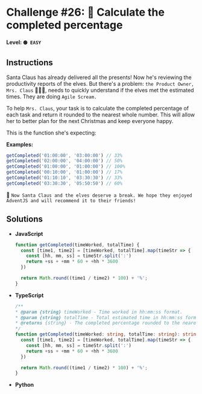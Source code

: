 # Challenge #26: 🎯 Calculate the completed percentage

#### Level: `🟢 EASY`

## Instructions

Santa Claus has already delivered all the presents! Now he's reviewing the productivity reports of the elves. But there's a problem: `the Product Owner, Mrs. Claus` 🧑‍🎄✨, needs to quickly understand if the elves met the estimated times. They are doing `Agile Scream.`

To help `Mrs. Claus`, your task is to calculate the completed percentage of each task and return it rounded to the nearest whole number. This will allow her to better plan for the next Christmas and keep everyone happy.

This is the function she's expecting:

**Examples:**

```js
getCompleted('01:00:00', '03:00:00') // 33%
getCompleted('02:00:00', '04:00:00') // 50%
getCompleted('01:00:00', '01:00:00') // 100%
getCompleted('00:10:00', '01:00:00') // 17%
getCompleted('01:10:10', '03:30:30') // 33%
getCompleted('03:30:30', '05:50:50') // 60%
```

🎁 `Now Santa Claus and the elves deserve a break. We hope they enjoyed AdventJS and will recommend it to their friends!`

## Solutions

- **JavaScript**

  ```js
  function getCompleted(timeWorked, totalTime) {
    const [time1, time2] = [timeWorked, totalTime].map(timeStr => {
      const [hh, mm, ss] = timeStr.split(':')
      return +ss + +mm * 60 + +hh * 3600
    })

    return Math.round((time1 / time2) * 100) + '%';
  }
  ```

- **TypeScript**

  ```ts
  /**
  * @param {string} timeWorked - Time worked in hh:mm:ss format.
  * @param {string} totalTime - Total estimated time in hh:mm:ss format.
  * @returns {string} - The completed percentage rounded to the nearest integer with a % sign.
  */
  function getCompleted(timeWorked: string, totalTime: string): string {
    const [time1, time2] = [timeWorked, totalTime].map(timeStr => {
      const [hh, mm, ss] = timeStr.split(':')
      return +ss + +mm * 60 + +hh * 3600
    })

    return Math.round((time1 / time2) * 100) + '%';
  }
  ```

- **Python**

  ```py
  ```
